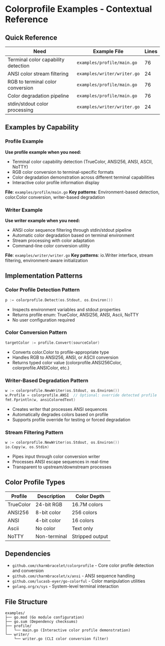 # Colorprofile Examples - Contextual Reference

## Quick Reference

| Need | Example File | Lines |
|------|-------------|-------|
| Terminal color capability detection | `examples/profile/main.go` | 76 |
| ANSI color stream filtering | `examples/writer/writer.go` | 24 |
| RGB to terminal color conversion | `examples/profile/main.go` | 76 |
| Color degradation pipeline | `examples/profile/main.go` | 76 |
| stdin/stdout color processing | `examples/writer/writer.go` | 24 |

## Examples by Capability

### Profile Example
**Use profile example when you need:**
- Terminal color capability detection (TrueColor, ANSI256, ANSI, ASCII, NoTTY)
- RGB color conversion to terminal-specific formats
- Color degradation demonstration across different terminal capabilities
- Interactive color profile information display

**File**: `examples/profile/main.go`
**Key patterns**: Environment-based detection, color.Color conversion, writer-based degradation

### Writer Example
**Use writer example when you need:**
- ANSI color sequence filtering through stdin/stdout pipeline
- Automatic color degradation based on terminal environment
- Stream processing with color adaptation
- Command-line color conversion utility

**File**: `examples/writer/writer.go`
**Key patterns**: io.Writer interface, stream filtering, environment-aware initialization

## Implementation Patterns

### Color Profile Detection Pattern
```go
p := colorprofile.Detect(os.Stdout, os.Environ())
```
- Inspects environment variables and stdout properties
- Returns profile enum: TrueColor, ANSI256, ANSI, Ascii, NoTTY
- No user configuration required

### Color Conversion Pattern
```go
targetColor := profile.Convert(sourceColor)
```
- Converts color.Color to profile-appropriate type
- Handles RGB to ANSI256, ANSI, or ASCII conversion
- Returns typed color value (colorprofile.ANSI256Color, colorprofile.ANSIColor, etc.)

### Writer-Based Degradation Pattern
```go
w := colorprofile.NewWriter(os.Stdout, os.Environ())
w.Profile = colorprofile.ANSI  // Optional: override detected profile
fmt.Fprintln(w, ansiColoredText)
```
- Creates writer that processes ANSI sequences
- Automatically degrades colors based on profile
- Supports profile override for testing or forced degradation

### Stream Filtering Pattern
```go
w := colorprofile.NewWriter(os.Stdout, os.Environ())
io.Copy(w, os.Stdin)
```
- Pipes input through color conversion writer
- Processes ANSI escape sequences in real-time
- Transparent to upstream/downstream processes

## Color Profile Types

| Profile | Description | Color Depth |
|---------|-------------|-------------|
| TrueColor | 24-bit RGB | 16.7M colors |
| ANSI256 | 8-bit color | 256 colors |
| ANSI | 4-bit color | 16 colors |
| Ascii | No color | Text only |
| NoTTY | Non-terminal | Stripped output |

## Dependencies

- `github.com/charmbracelet/colorprofile` - Core color profile detection and conversion
- `github.com/charmbracelet/x/ansi` - ANSI sequence handling
- `github.com/lucasb-eyer/go-colorful` - Color manipulation utilities
- `golang.org/x/sys` - System-level terminal interaction

## File Structure
```
examples/
├── go.mod (Go module configuration)
├── go.sum (Dependency checksums)
├── profile/
│   └── main.go (Interactive color profile demonstration)
└── writer/
    └── writer.go (CLI color conversion filter)
```
